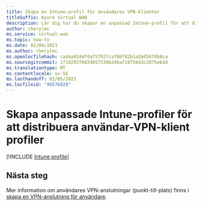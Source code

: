 ```yaml
---
title: Skapa en Intune-profil för användares VPN-klienter
titleSuffix: Azure Virtual WAN
description: Lär dig hur du skapar en anpassad Intune-profil för att distribuera Azure Virtual WAN-klient profiler
author: cherylmc
ms.service: virtual-wan
ms.topic: how-to
ms.date: 02/04/2021
ms.author: cherylmc
ms.openlocfilehash: ca4aa9244fdaf57927caf86f82b1a26d5678b8ca
ms.sourcegitcommit: 1f1d29378424057338b246af1975643c2875e64d
ms.translationtype: MT
ms.contentlocale: sv-SE
ms.lasthandoff: 02/05/2021
ms.locfileid: "99576929"
---
```

# <a name="create-custom-intune-profiles-to-deploy-user-vpn-client-profiles"></a>Skapa anpassade Intune-profiler för att distribuera användar-VPN-klient profiler

[!INCLUDE [Intune profile](../../includes/vpn-gateway-virtual-wan-vpn-profile-intune.md)]
 
## <a name="next-steps"></a>Nästa steg

Mer information om användares VPN-anslutningar (punkt-till-plats) finns i [skapa en VPN-anslutning för användare](virtual-wan-point-to-site-portal.md).